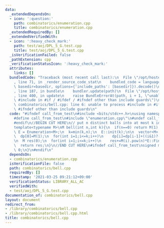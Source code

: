 ```yaml
---
data:
  _extendedDependsOn:
  - icon: ':question:'
    path: combinatorics/enumeration.cpp
    title: combinatorics/enumeration.cpp
  _extendedRequiredBy: []
  _extendedVerifiedWith:
  - icon: ':heavy_check_mark:'
    path: test/aoj/DPL_5_G.test.cpp
    title: test/aoj/DPL_5_G.test.cpp
  _isVerificationFailed: false
  _pathExtension: cpp
  _verificationStatusIcon: ':heavy_check_mark:'
  attributes:
    links: []
  bundledCode: "Traceback (most recent call last):\n  File \"/opt/hostedtoolcache/Python/3.9.2/x64/lib/python3.9/site-packages/onlinejudge_verify/documentation/build.py\"\
    , line 71, in _render_source_code_stat\n    bundled_code = language.bundle(stat.path,\
    \ basedir=basedir, options={'include_paths': [basedir]}).decode()\n  File \"/opt/hostedtoolcache/Python/3.9.2/x64/lib/python3.9/site-packages/onlinejudge_verify/languages/cplusplus.py\"\
    , line 187, in bundle\n    bundler.update(path)\n  File \"/opt/hostedtoolcache/Python/3.9.2/x64/lib/python3.9/site-packages/onlinejudge_verify/languages/cplusplus_bundle.py\"\
    , line 400, in update\n    raise BundleErrorAt(path, i + 1, \"unable to process\
    \ #include in #if / #ifdef / #ifndef other than include guards\")\nonlinejudge_verify.languages.cplusplus_bundle.BundleErrorAt:\
    \ combinatorics/bell.cpp: line 6: unable to process #include in #if / #ifdef /\
    \ #ifndef other than include guards\n"
  code: "#ifndef call_from_test\n#include <bits/stdc++.h>\nusing namespace std;\n\n\
    #define call_from_test\n#include \"enumeration.cpp\"\n#undef call_from_test\n\n\
    #endif\n//BEGIN CUT HERE\n// put n distinct balls into at most k identical boxes\n\
    template<typename M>\nM bell(int n,int k){\n  if(n==0) return M(1);\n\n  using\
    \ E = Enumeration<M>;\n  k=min(k,n);\n  E::init(k);\n\n  vector<M> dp(k+1);\n\
    \  dp[0]=M(1);\n  for(int i=1;i<=k;i++)\n    dp[i]=dp[i-1]+((i&1)?-E::Finv(i):E::Finv(i));\n\
    \n  M res(0);\n  for(int i=1;i<=k;i++)\n    res+=M(i).pow(n)*E::Finv(i)*dp[k-i];\n\
    \  return res;\n}\n//END CUT HERE\n#ifndef call_from_test\nsigned main(){\n  return\
    \ 0;\n}\n#endif\n"
  dependsOn:
  - combinatorics/enumeration.cpp
  isVerificationFile: false
  path: combinatorics/bell.cpp
  requiredBy: []
  timestamp: '2021-03-25 09:21:12+09:00'
  verificationStatus: LIBRARY_ALL_AC
  verifiedWith:
  - test/aoj/DPL_5_G.test.cpp
documentation_of: combinatorics/bell.cpp
layout: document
redirect_from:
- /library/combinatorics/bell.cpp
- /library/combinatorics/bell.cpp.html
title: combinatorics/bell.cpp
---
```

